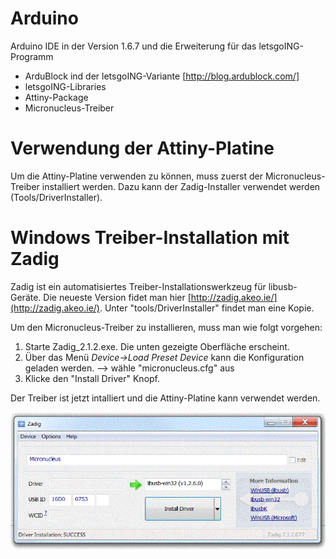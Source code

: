 # Arduino
Arduino IDE in der Version 1.6.7 und die Erweiterung für das letsgoING-Programm
- ArduBlock ind der letsgoING-Variante [http://blog.ardublock.com/]
- letsgoING-Libraries
- Attiny-Package
- Micronucleus-Treiber

# Verwendung der Attiny-Platine
Um die Attiny-Platine verwenden zu können, muss zuerst der Micronucleus-Treiber installiert werden.
Dazu kann der Zadig-Installer verwendet werden (Tools/DriverInstaller).

# Windows Treiber-Installation mit Zadig #
Zadig ist ein automatisiertes Treiber-Installationswerkzeug für libusb-Geräte.
Die neueste Version fidet man hier [http://zadig.akeo.ie/](http://zadig.akeo.ie/). Unter "tools/DriverInstaller" findet man eine Kopie.

Um den Micronucleus-Treiber zu installieren, muss man wie folgt vorgehen:

1. Starte Zadig_2.1.2.exe. Die unten gezeigte Oberfläche erscheint.
2. Über das Menü *Device->Load Preset Device* kann die Konfiguration geladen werden.
   --> wähle "micronucleus.cfg" aus
3. Klicke den "Install Driver" Knopf.

Der Treiber ist jetzt intalliert und die Attiny-Platine kann verwendet werden. 

![](zadig_screenshot.gif) 
